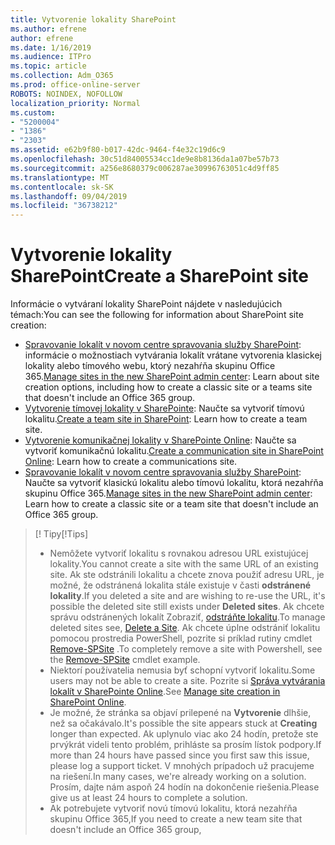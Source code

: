 ```yaml
---
title: Vytvorenie lokality SharePoint
ms.author: efrene
author: efrene
ms.date: 1/16/2019
ms.audience: ITPro
ms.topic: article
ms.collection: Adm_O365
ms.prod: office-online-server
ROBOTS: NOINDEX, NOFOLLOW
localization_priority: Normal
ms.custom:
- "5200004"
- "1386"
- "2303"
ms.assetid: e62b9f80-b017-42dc-9464-f4e32c19d6c9
ms.openlocfilehash: 30c51d84005534cc1de9e8b8136da1a07be57b73
ms.sourcegitcommit: a256e8680379c006287ae30996763051c4d9ff85
ms.translationtype: MT
ms.contentlocale: sk-SK
ms.lasthandoff: 09/04/2019
ms.locfileid: "36738212"
---
```

# <a name="create-a-sharepoint-site"></a><span data-ttu-id="4c71f-102">Vytvorenie lokality SharePoint</span><span class="sxs-lookup"><span data-stu-id="4c71f-102">Create a SharePoint site</span></span>

<span data-ttu-id="4c71f-103">Informácie o vytváraní lokality SharePoint nájdete v nasledujúcich témach:</span><span class="sxs-lookup"><span data-stu-id="4c71f-103">You can see the following for information about SharePoint site creation:</span></span>
- <span data-ttu-id="4c71f-104">[Spravovanie lokalít v novom centre spravovania služby SharePoint](https://docs.microsoft.com/sharepoint/manage-site-creation): informácie o možnostiach vytvárania lokalít vrátane vytvorenia klasickej lokality alebo tímového webu, ktorý nezahŕňa skupinu Office 365.</span><span class="sxs-lookup"><span data-stu-id="4c71f-104">[Manage sites in the new SharePoint admin center](https://docs.microsoft.com/sharepoint/manage-site-creation): Learn about site creation options, including how to create a classic site or a teams site that doesn't include an Office 365 group.</span></span>
- <span data-ttu-id="4c71f-105">[Vytvorenie tímovej lokality v SharePointe](https://support.office.com/article/create-a-team-site-in-sharepoint-ef10c1e7-15f3-42a3-98aa-b5972711777d): Naučte sa vytvoriť tímovú lokalitu.</span><span class="sxs-lookup"><span data-stu-id="4c71f-105">[Create a team site in SharePoint](https://support.office.com/article/create-a-team-site-in-sharepoint-ef10c1e7-15f3-42a3-98aa-b5972711777d): Learn how to create a team site.</span></span>
- <span data-ttu-id="4c71f-106">[Vytvorenie komunikačnej lokality v SharePointe Online](https://support.office.com/article/7fb44b20-a72f-4d2c-9173-fc8f59ba50eb): Naučte sa vytvoriť komunikačnú lokalitu.</span><span class="sxs-lookup"><span data-stu-id="4c71f-106">[Create a communication site in SharePoint Online](https://support.office.com/article/7fb44b20-a72f-4d2c-9173-fc8f59ba50eb): Learn how to create a communications site.</span></span>
- <span data-ttu-id="4c71f-107">[Spravovanie lokalít v novom centre spravovania služby SharePoint](https://docs.microsoft.com/sharepoint/manage-sites-in-new-admin-center#create-a-site): Naučte sa vytvoriť klasickú lokalitu alebo tímovú lokalitu, ktorá nezahŕňa skupinu Office 365.</span><span class="sxs-lookup"><span data-stu-id="4c71f-107">[Manage sites in the new SharePoint admin center](https://docs.microsoft.com/sharepoint/manage-sites-in-new-admin-center#create-a-site):  Learn how to create a classic site or a team site that doesn't include an Office 365 group.</span></span>


  
> <span data-ttu-id="4c71f-108">[! Tipy</span><span class="sxs-lookup"><span data-stu-id="4c71f-108">[!Tips]</span></span>
> - <span data-ttu-id="4c71f-109">Nemôžete vytvoriť lokalitu s rovnakou adresou URL existujúcej lokality.</span><span class="sxs-lookup"><span data-stu-id="4c71f-109">You cannot create a site with the same URL of an existing site.</span></span> <span data-ttu-id="4c71f-110">Ak ste odstránili lokalitu a chcete znova použiť adresu URL, je možné, že odstránená lokalita stále existuje v časti **odstránené lokality**.</span><span class="sxs-lookup"><span data-stu-id="4c71f-110">If you deleted a site and are wishing to re-use the URL, it's possible the deleted site still exists under **Deleted sites**.</span></span> <span data-ttu-id="4c71f-111">Ak chcete správu odstránených lokalít Zobraziť, [odstráňte lokalitu](https://docs.microsoft.com/sharepoint/manage-sites-in-new-admin-center#delete-a-site).</span><span class="sxs-lookup"><span data-stu-id="4c71f-111">To manage deleted sites see, [Delete a Site](https://docs.microsoft.com/sharepoint/manage-sites-in-new-admin-center#delete-a-site).</span></span> <span data-ttu-id="4c71f-112">Ak chcete úplne odstrániť lokalitu pomocou prostredia PowerShell, pozrite si príklad rutiny cmdlet [Remove-SPSite](https://docs.microsoft.com/sharepoint/manage-sites-in-new-admin-center#delete-a-site) .</span><span class="sxs-lookup"><span data-stu-id="4c71f-112">To completely remove a site with Powershell, see the [Remove-SPSite](https://docs.microsoft.com/sharepoint/manage-sites-in-new-admin-center#delete-a-site) cmdlet example.</span></span>
> - <span data-ttu-id="4c71f-113">Niektorí používatelia nemusia byť schopní vytvoriť lokalitu.</span><span class="sxs-lookup"><span data-stu-id="4c71f-113">Some users may not be able to create a site.</span></span> <span data-ttu-id="4c71f-114">Pozrite si [Správa vytvárania lokalít v SharePointe Online](https://docs.microsoft.com/sharepoint/manage-site-creation).</span><span class="sxs-lookup"><span data-stu-id="4c71f-114">See [Manage site creation in SharePoint Online](https://docs.microsoft.com/sharepoint/manage-site-creation).</span></span>
> - <span data-ttu-id="4c71f-115">Je možné, že stránka sa objaví prilepené na **Vytvorenie** dlhšie, než sa očakávalo.</span><span class="sxs-lookup"><span data-stu-id="4c71f-115">It's possible the site appears stuck at **Creating** longer than expected.</span></span> <span data-ttu-id="4c71f-116">Ak uplynulo viac ako 24 hodín, pretože ste prvýkrát videli tento problém, prihláste sa prosím lístok podpory.</span><span class="sxs-lookup"><span data-stu-id="4c71f-116">If more than 24 hours have passed since you first saw this issue, please log a support ticket.</span></span> <span data-ttu-id="4c71f-117">V mnohých prípadoch už pracujeme na riešení.</span><span class="sxs-lookup"><span data-stu-id="4c71f-117">In many cases, we're already working on a solution.</span></span> <span data-ttu-id="4c71f-118">Prosím, dajte nám aspoň 24 hodín na dokončenie riešenia.</span><span class="sxs-lookup"><span data-stu-id="4c71f-118">Please give us at least 24 hours to complete a solution.</span></span>
> - <span data-ttu-id="4c71f-119">Ak potrebujete vytvoriť novú tímovú lokalitu, ktorá nezahŕňa skupinu Office 365,</span><span class="sxs-lookup"><span data-stu-id="4c71f-119">If you need to create a new team site that doesn't include an Office 365 group,</span></span> 


